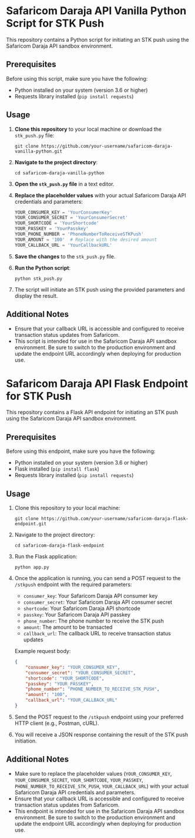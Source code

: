 # Safaricom Daraja API Vanilla Python Script for STK Push

This repository contains a Python script for initiating an STK push using the Safaricom Daraja API sandbox environment.

## Prerequisites

Before using this script, make sure you have the following:

- Python installed on your system (version 3.6 or higher)
- Requests library installed (`pip install requests`)

## Usage

1. **Clone this repository** to your local machine or download the `stk_push.py` file:

    ```
    git clone https://github.com/your-username/safaricom-daraja-vanilla-python.git
    ```

2. **Navigate to the project directory**:

    ```
    cd safaricom-daraja-vanilla-python
    ```

3. **Open the `stk_push.py` file** in a text editor.

4. **Replace the placeholder values** with your actual Safaricom Daraja API credentials and parameters:

    ```python
    YOUR_CONSUMER_KEY = 'YourConsumerKey'
    YOUR_CONSUMER_SECRET = 'YourConsumerSecret'
    YOUR_SHORTCODE = 'YourShortcode'
    YOUR_PASSKEY = 'YourPasskey'
    YOUR_PHONE_NUMBER = 'PhoneNumberToReceiveSTKPush'
    YOUR_AMOUNT = '100'  # Replace with the desired amount
    YOUR_CALLBACK_URL = 'YourCallbackURL'
    ```

5. **Save the changes** to the `stk_push.py` file.

6. **Run the Python script**:

    ```
    python stk_push.py
    ```

7. The script will initiate an STK push using the provided parameters and display the result.

## Additional Notes

- Ensure that your callback URL is accessible and configured to receive transaction status updates from Safaricom.
- This script is intended for use in the Safaricom Daraja API sandbox environment. Be sure to switch to the production environment and update the endpoint URL accordingly when deploying for production use.



# Safaricom Daraja API Flask Endpoint for STK Push

This repository contains a Flask API endpoint for initiating an STK push using the Safaricom Daraja API sandbox environment.

## Prerequisites

Before using this endpoint, make sure you have the following:

- Python installed on your system (version 3.6 or higher)
- Flask installed (`pip install flask`)
- Requests library installed (`pip install requests`)

## Usage

1. Clone this repository to your local machine:

    ```
    git clone https://github.com/your-username/safaricom-daraja-flask-endpoint.git
    ```

2. Navigate to the project directory:

    ```
    cd safaricom-daraja-flask-endpoint
    ```

3. Run the Flask application:

    ```
    python app.py
    ```

4. Once the application is running, you can send a POST request to the `/stkpush` endpoint with the required parameters:

    - `consumer_key`: Your Safaricom Daraja API consumer key
    - `consumer_secret`: Your Safaricom Daraja API consumer secret
    - `shortcode`: Your Safaricom Daraja API shortcode
    - `passkey`: Your Safaricom Daraja API passkey
    - `phone_number`: The phone number to receive the STK push
    - `amount`: The amount to be transacted
    - `callback_url`: The callback URL to receive transaction status updates

    Example request body:

    ```json
    {
        "consumer_key": "YOUR_CONSUMER_KEY",
        "consumer_secret": "YOUR_CONSUMER_SECRET",
        "shortcode": "YOUR_SHORTCODE",
        "passkey": "YOUR_PASSKEY",
        "phone_number": "PHONE_NUMBER_TO_RECEIVE_STK_PUSH",
        "amount": "100",
        "callback_url": "YOUR_CALLBACK_URL"
    }
    ```

5. Send the POST request to the `/stkpush` endpoint using your preferred HTTP client (e.g., Postman, cURL).

6. You will receive a JSON response containing the result of the STK push initiation.

## Additional Notes

- Make sure to replace the placeholder values (`YOUR_CONSUMER_KEY`, `YOUR_CONSUMER_SECRET`, `YOUR_SHORTCODE`, `YOUR_PASSKEY`, `PHONE_NUMBER_TO_RECEIVE_STK_PUSH`, `YOUR_CALLBACK_URL`) with your actual Safaricom Daraja API credentials and parameters.
- Ensure that your callback URL is accessible and configured to receive transaction status updates from Safaricom.
- This endpoint is intended for use in the Safaricom Daraja API sandbox environment. Be sure to switch to the production environment and update the endpoint URL accordingly when deploying for production use.


